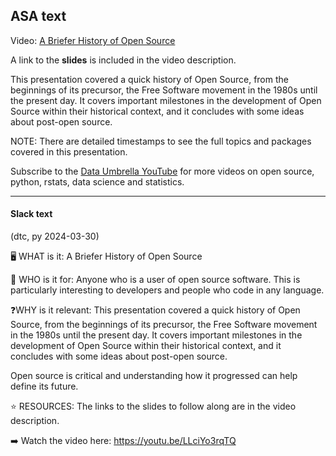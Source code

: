 ## ASA text


Video: [A Briefer History of Open Source](https://youtu.be/LLciYo3rqTQ)

A link to the **slides** is included in the video description.

This presentation covered a quick history of Open Source, from the beginnings of its precursor, the Free Software movement in the 1980s until the present day. It covers important milestones in the development of Open Source within their historical context, and it concludes with some ideas about post-open source.

NOTE: There are detailed timestamps to see the full topics and packages covered in this presentation.

Subscribe to the [Data Umbrella YouTube](https://www.youtube.com/@DataUmbrella) for more videos on open source, python, rstats, data science and statistics.






---

#### Slack text
(dtc, py 2024-03-30)

:desktop_computer: WHAT is it:
A Briefer History of Open Source

:eyes: WHO is it for:
Anyone who is a user of open source software. This is particularly interesting to developers and people who code in any language.

:question:WHY is it relevant:
This presentation covered a quick history of Open Source, from the beginnings of its precursor, the Free Software movement in the 1980s until the present day. It covers important milestones in the development of Open Source within their historical context, and it concludes with some ideas about post-open source.

Open source is critical and understanding how it progressed can help define its future.

:star: RESOURCES:
The links to the slides to follow along are in the video description.

:arrow_right: Watch the video here: https://youtu.be/LLciYo3rqTQ

